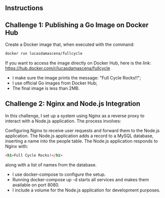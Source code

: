 ## Instructions

## Challenge 1: Publishing a Go Image on Docker Hub

Create a Docker image that, when executed with the command:

```sh
docker run lucasdamascena/fullcycle
```

If you want to access the image directly on Docker Hub, here is the link: https://hub.docker.com/r/lucasdamascena/fullcycle

- I make sure the image prints the message: "Full Cycle Rocks!!";
- I use official Go images from Docker Hub;
- The final image is less than 2MB.

## Challenge 2: Nginx and Node.js Integration

In this challenge, I set up a system using Nginx as a reverse proxy to interact with a Node.js application. The process involves:

Configuring Nginx to receive user requests and forward them to the Node.js application.
The Node.js application adds a record to a MySQL database, inserting a name into the people table.
The Node.js application responds to Nginx with:

```html
<h1>Full Cycle Rocks!</h1> 
```
along with a list of names from the database.

- I use docker-compose to configure the setup.
- Running docker-compose up -d starts all services and makes them available on port 8080.
- I include a volume for the Node.js application for development purposes.

